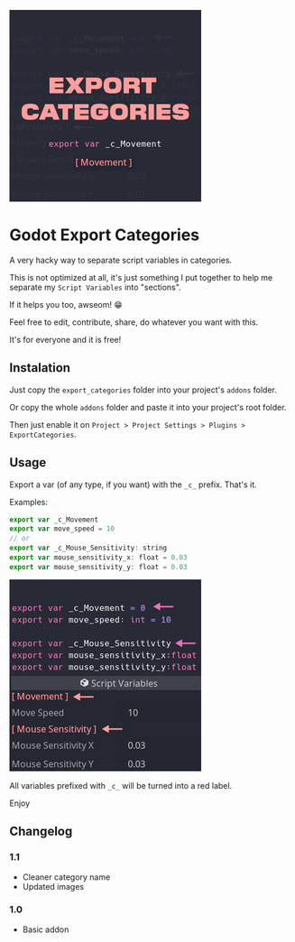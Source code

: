 ![cover](./screenshot/cover.png)

# Godot Export Categories

A very hacky way to separate script variables in categories.

This is not optimized at all, it's just something I put together to help me
separate my `Script Variables` into "sections".

If it helps you too, awseom! :grin:

Feel free to edit, contribute, share, do whatever you want with this.

It's for everyone and it is free!

## Instalation

Just copy the `export_categories` folder into your project's `addons` folder.

Or copy the whole `addons` folder and paste it into your project's root folder.

Then just enable it on
`Project > Project Settings > Plugins > ExportCategories`.

## Usage

Export a var (of any type, if you want) with the `_c_` prefix. That's it.

Examples:

```javascript
export var _c_Movement
export var move_speed = 10
// or
export var _c_Mouse_Sensitivity: string
export var mouse_sensitivity_x: float = 0.03
export var mouse_sensitivity_y: float = 0.03
```

![screenshot](./screenshot/screenshot.png)

All variables prefixed with `_c_` will be turned into a red label.

Enjoy

## Changelog
### 1.1
- Cleaner category name
- Updated images

### 1.0
- Basic addon
